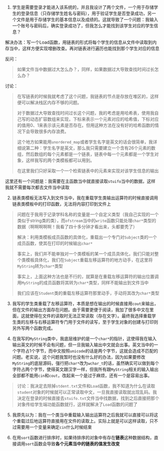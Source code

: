 1. 学生是需要登录才能进入该系统的，并且我设计了两个文件，一个用于存储学生的登录信息（只存储学生姓名与密码），用于验证学生是否登录成功，另一个文件是用于存储学生的基本信息以及成绩的。这就导致了一个问题：我输入一个账号与密码后，确实登录成功了，但我怎么才能找到该学生对应的学生信息？

解决办法：写一个Load函数，用链表的形式将每个学生的信息从文件中读取到内存当中，这样方便实现增删改查。再对链表进行遍历也能找到那个学生对应的信息

反问：
>如果文件当中数据过大怎么办？，同样，如果数据过大导致查找时间过长怎么办？

讨论：
>在写链表的时候我就考虑了这个问题，我链表的节点是存放在堆区的，这样便可以解决栈区内存不够的问题。
>
>对于数据过大导致查找时间过长这个问题，我的考虑是用哈希表，使用我自己写的动态扩容数组来实现，下标来表示一个元素对应的哈希值，下标对应的值用0、1来表示该元素是否存在。但用这种方法在没有好的哈希函数的情况下会导致很多内存浪费。
>
>这个地方如果能用`unordered_map`或者学生名字是英文的话会很简单，我详细说第二种：学生名字是英文，那么我只需要建立一个含有26个元素的数组，然后数组的每个元素都是一个链表，链表中每一个元素都是一个学生对象，这样我写的两个类模板都可以用到。
>
>在这里我们只好采取一个一个检索链表中的元素来实现对该学生信息的输出

这里还有一个问题是：我需要在主函数当中就直接读取`stuifo`当中的数据，这样我就不需要每次都去文件当中读取

2. 链表类模板无法写入到文件当中，我在重载学生类输出运算符的时候直接调用链表类模板中的打印函数，无法将内容打印到文件上

>问题在于我用于记录学科名称的变量是一个自定义类型（我自己实现的一个类似于string类的类），而`ofstream`当中的`write`函数只能处理`char*`类型的数据（啊啊啊啊啊！我看了四十多分钟才看出来，头都要秃了）
>
>解决：利用类模板成员函数的具体化，重载出一个专门对`Subject`类的一个成员函数，使其在打印的时候输出`char*`
>
>事实上，我们并不能单独对一个类模板的某一个成员具体化，我们只能对整个类模板具体化，我们在`Subject`重载左移运算符的地方动手，在这里将`MyString`转为`char*`类型
>
>事实上，上面这种方法也是不行的，就算是在重载左移运算符的输出位置调用`MyString`的成员函数将其转为`char*`类型，同样不能输出到文件当中
>
>我们应该在`Student`类的重载左移运算符那里动手，手动将其改为`char*`类型

3. 我写的学生类重载了左移运算符，本质是想在输出的时候直接用`cout`来输出，但在文件的输出方面存在问题。由于需要更便于阅读，我加了很多中文在里面，这就使得在文件的读取时无法正常读取（存在文字）。最终我选择重载学生类的左移与右移运算符专门用于文件的读写，至于学生对象的创建与打印则另外写两个函数完成。

4. 在我写的`MyString`类中，我底层维护的是一个`char*`的指针，这使得我在输入输出英文的时候不会有问题，但一旦我输入输出中文就会出事。英文当中的一个字符占1个字节，而中文按照`unicode`的话是两个字节，这就会造成不匹配的问题。老实说，这个问题我暂时也没有什么好的办法，因为如果要修改`MyString`的底层源码，强行把`char*`改为`wchar_t`的话，虽然确实可以做到每个字符占两个字节，使得英文跟汉字一样，但我所有跟`MyString`相关的输入输出全部都不能用`cin`和`cout`，改起来一个是过于麻烦，还有一个是容易出事。

>讨论：我决定去除掉`stdent.txt`文件和`Load`函数，我不知道为什么在读取`student`对象的时候就可以正常读取中文，一旦我直接读取就出现乱码。我决定在登录的时候直接去`stuifo.txt`文件当中找数据，找到之后直接把那个对象传给学生端功能函数就行，这样就解决了`Load`函数的问题了

5. 我原先以为：我在一个类当中重载输入输出运算符之后我就可以直接可以将这个重载过后地运算符直接用在文件的读取上。实际上就是可以这样读取，只不过需要用一个变量来确定`cin`什么时候结束 

6. 在用`sort`函数进行排序时，如果待排序的对象中有存在**链表**这种数据结构，直接调用`sort`函数会导致**各个元素当中的链表的值发生改变**